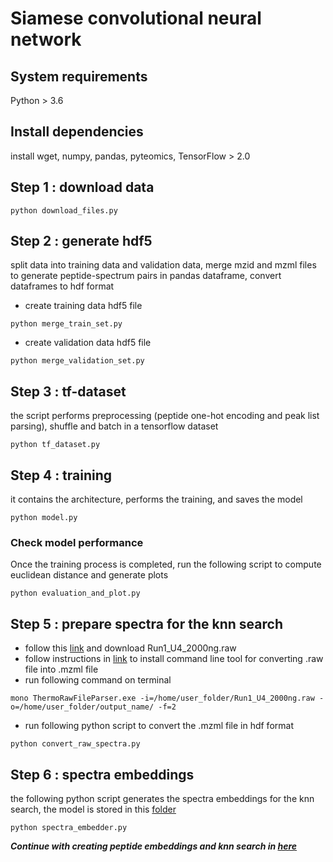 # Siamese convolutional neural network

## System requirements
Python > 3.6

## Install dependencies
install wget, numpy, pandas, pyteomics, TensorFlow > 2.0

## Step 1 : download data

```
python download_files.py
```

## Step 2 : generate hdf5
split data into training data and validation data, merge mzid and mzml files to generate peptide-spectrum pairs in pandas dataframe, convert dataframes to hdf format

* create training data hdf5 file
```
python merge_train_set.py
```
* create validation data hdf5 file
```
python merge_validation_set.py
```

## Step 3 : tf-dataset
the script performs preprocessing (peptide one-hot encoding and peak list parsing), shuffle and batch in a tensorflow dataset
```
python tf_dataset.py
```

## Step 4 : training 
it contains the architecture, performs the training, and saves the model
```
python model.py
```
### Check model performance
Once the training process is completed, run the following script to compute euclidean distance and generate plots
```
python evaluation_and_plot.py
```


## Step 5 : prepare spectra for the knn search
- follow this [link](https://www.ebi.ac.uk/pride/archive/projects/PXD006118) and download Run1_U4_2000ng.raw
- follow instructions in [link](https://github.com/compomics/ThermoRawFileParser) to install command line tool for converting .raw file into .mzml file
- run following command on terminal
```
mono ThermoRawFileParser.exe -i=/home/user_folder/Run1_U4_2000ng.raw -o=/home/user_folder/output_name/ -f=2
```
- run following python script to convert the .mzml file in hdf format
```
python convert_raw_spectra.py
```

## Step 6 : spectra embeddings
the following python script generates the spectra embeddings for the knn search, the model is stored in this [folder](https://github.com/jiahao95/project_lab-ss2020/tree/master/Deep%20learning/_model_relu_32)
```
python spectra_embedder.py
```

***Continue with creating peptide embeddings and knn search in [here](https://github.com/jiahao95/proteomics/tree/master/KNN)*** 
